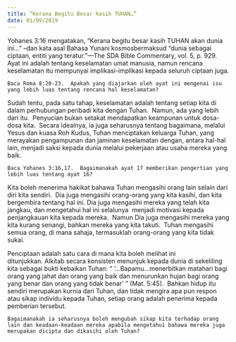 ```yaml
---
title: “Kerana Begitu Besar Kasih TUHAN…”
date: 01/09/2019
---
```


Yohanes 3:16 mengatakan, “Kerana begitu besar kasih TUHAN akan dunia ini…” –dan kata asal Bahasa Yunani kosmosbermaksud “dunia sebagai ciptaan, entiti yang teratur.”—The SDA Bible Commentary, vol. 5, p. 929.  Ayat ini adalah tentang keselamatan umat manusia, namun rencana keselamatan itu mempunyai implikasi-implikasi kepada seluruh ciptaan juga.

`Baca Roma 8:20-23.  Apakah yang diajarkan oleh ayat ini mengenai isu yang lebih luas tentang rencana hal keselamatan?`

Sudah tentu, pada satu tahap, keselamatan adalah tentang setiap kita di dalam perhubungan peribadi kita dengan Tuhan.  Namun, ada yang lebih dari itu.  Penyucian bukan setakat mendapatkan keampunan untuk dosa-dosa kita.  Secara idealnya, ia juga seharusnya tentang bagaimana, melalui Yesus dan kuasa Roh Kudus, Tuhan menciptakan keluarga Tuhan, yang merayakan pengampunan dan jaminan keselamatan dengan, antara hal-hal lain, menjadi saksi kepada dunia melalui pekerjaan atau usaha mereka yang baik.

`Baca Yohanes 3:16,17.  Bagaimanakah ayat 17 memberikan pengertian yang lebih luas tentang ayat 16?`

Kita boleh menerima hakikat bahawa Tuhan mengasihi orang lain selain dari diri kita sendiri.  Dia juga mengasihi orang-orang yang kita kasihi, dan kita bergembira tentang hal ini. Dia juga mengasihi mereka yang telah kita jangkau, dan mengetahui hal ini selalunya  menjadi motivasi kepada penjangkauan kita kepada mereka.  Namun Dia juga mengasihi mereka yang kita kurang senangi, bahkan mereka yang kita takuti.  Tuhan mengasihi semua orang, di mana sahaja, termasuklah orang-orang yang kita tidak sukai.

Penciptaan adalah satu cara di mana kita boleh melihat ini ditunjukkan. Alkitab secara konsisten menunjuk kepada dunia di sekeliling kita sebagai bukti kebaikan Tuhan: “ ‘…Bapamu…menerbitkan matahari bagi orang yang jahat dan orang yang baik dan menurunkan hujan bagi orang yang benar dan orang yang tidak benar’ ” (Mat. 5:45).  Bahkan hidup itu sendiri merupakan kurnia dari Tuhan, dan tidak mengira apa pun respon atau sikap individu kepada Tuhan, setiap orang adalah penerima kepada pemberian tersebut.

`Bagaimanakah ia seharusnya boleh mengubah sikap kita terhadap orang lain dan keadaan-keadaan mereka apabila mengetahui bahawa mereka juga merupakan dicipta dan dikasihi oleh Tuhan?`